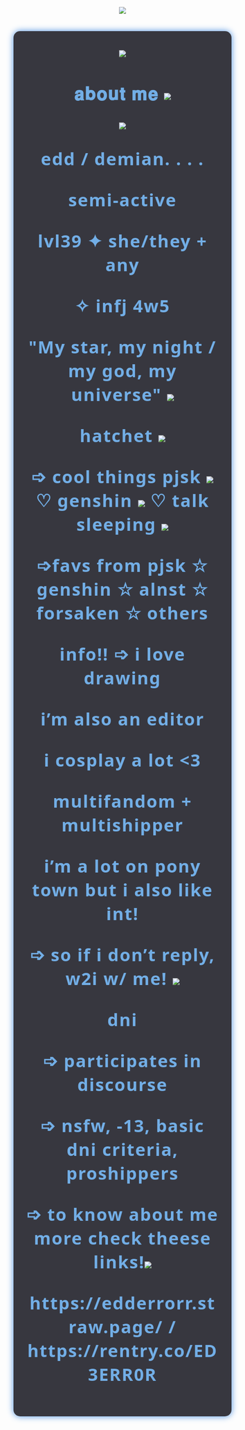 <p align="center"><img src="https://64.media.tumblr.com/8a59f936a6c9b15b4f39dc7c9aac73d0/24c664a5bfe5e10c-bc/s400x600/4d9bc51b125a259ade9f041d2bc8ff3a74283149.pnj">
<p align="center"><section style="max-width: 600px; margin: 40px auto; font-family: 'Segoe UI', Tahoma, Geneva, Verdana, sans-serif; color: #f0f0f0; background: rgba(20, 20, 30, 0.85); padding: 30px; border-radius: 15px; box-shadow: 0 0 15px #4a90e2;">
 <p align="center"> <p align="center"><img src="https://64.media.tumblr.com/c1a267bb906ef21a31af1199749d1bc2/24c664a5bfe5e10c-c9/s400x600/7ce4b427244b01cef80c995bb1fa267d814640a8.gifv">
 <p align="center"> <h2 style="text-align: center; font-weight: 700; font-size: 2.5rem; margin-bottom: 15px; letter-spacing: 2px; color: #72aee6;"><p align="center">𝐚𝐛𝐨𝐮𝐭 𝐦𝐞 <img src="https://64.media.tumblr.com/add1806e45b769f7a8f468461515b0d9/3ba0d605b906290a-d9/s1280x1920/daf8674874543b29ab791732e48e7948013528d3.gifv">
<p align="center"><img src="https://64.media.tumblr.com/71c6dbf773bbff18719850432c9f1a67/24c664a5bfe5e10c-c8/s400x600/75c18f24d73ceffb46df3bf07f104fcebd222890.pnj">
<p align="center"> edd / demian. . . . 
<p align="center"> semi-active  
<p align="center"> lvl39 ✦ she/they + any 
<p align="center"> ✧ infj 4w5  
<p align="center"> "My star, my night / my god, my universe" <img src="https://graphic.neocities.org/tumblr_inline_otb6gpi3cv1rgjs1f_500.gif"> 
<p align="center"> hatchet <img src="https://64.media.tumblr.com/421bcd329b3d964c378511cc21516c71/279db8358fc65a94-3c/s75x75_c1/c9713a79170c72219f96730d82c5aaee4a52665b.gifv">

<p align="center">➩ ‎cool things  pjsk <img src="https://64.media.tumblr.com/699cb53aa443a473c997fe8d3c0a042b/7593d826f95a1181-d2/s75x75_c1/517bdb9bbc817347bbf06db5fb2bfbd8c30f58bb.gifv"> ♡ genshin <img src="https://pixelbank.neocities.org/decome/food/f1703151.gif"> ♡ talk sleeping <img src="https://pixelbank.neocities.org/decome/instuments/c49227cb.gif">  
<p align="center">➩favs from  pjsk  ☆ genshin  ☆ alnst  ☆ forsaken  ☆ others    

<p align="center"> info!! ➩ i love drawing  
<p align="center"> i’m also an editor  
<p align="center"> i cosplay a lot <3  
<p align="center"> multifandom + multishipper  
<p align="center"> i’m a lot on pony town but i also like int!  
<p align="center"> ➩ so if i don’t reply, w2i w/ me!  

<img src="https://64.media.tumblr.com/699cb53aa443a473c997fe8d3c0a042b/7593d826f95a1181-d2/s75x75_c1/517bdb9bbc817347bbf06db5fb2bfbd8c30f58bb.gifv">
<p align="center"> dni  
<p align="center">➩ participates in discourse  
<p align="center">➩ nsfw, -13, basic dni criteria, proshippers

<p align="center">➩ to know about me more check theese links!<img src="https://i.ibb.co/C8xST9k/IMG-7998.gif">
<p align="center">https://edderrorr.straw.page/ / https://rentry.co/ED3ERR0R 

